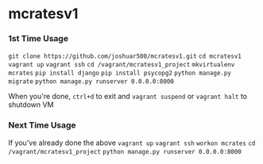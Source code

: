 # mcratesv1

### 1st Time Usage
`git clone https://github.com/joshuar500/mcratesv1.git`
`cd mcratesv1`
`vagrant up`
`vagrant ssh`
`cd /vagrant/mcratesv1_project`
`mkvirtualenv mcrates`
`pip install django`
`pip install psycopg2`
`python manage.py migrate`
`python manage.py runserver 0.0.0.0:8000`

When you're done, `ctrl+d` to exit and `vagrant suspend` or `vagrant halt` to shutdown VM

### Next Time Usage
If you've already done the above
`vagrant up`
`vagrant ssh`
`workon mcrates`
`cd /vagrant/mcratesv1_project`
`python manage.py runserver 0.0.0.0:8000`
